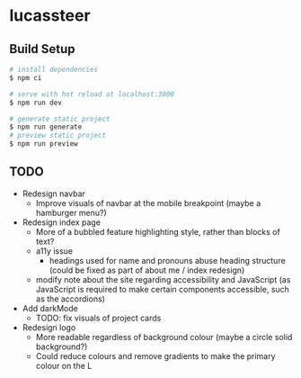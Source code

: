 # lucassteer

## Build Setup

```bash
# install dependencies
$ npm ci

# serve with hot reload at localhost:3000
$ npm run dev

# generate static project
$ npm run generate
# preview static project
$ npm run preview
```

## TODO

- Redesign navbar
  - Improve visuals of navbar at the mobile breakpoint (maybe a hamburger menu?)
- Redesign index page
  - More of a bubbled feature highlighting style, rather than blocks of text?
  - a11y issue
    - headings used for name and pronouns abuse heading structure (could be fixed as part of about me / index redesign)
  - modify note about the site regarding accessibility and JavaScript (as JavaScript is required to make certain components accessible, such as the accordions)
- Add darkMode
  - TODO: fix visuals of project cards
- Redesign logo
  - More readable regardless of background colour (maybe a circle solid background?)
  - Could reduce colours and remove gradients to make the primary colour on the L
